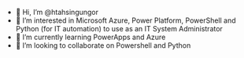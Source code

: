 - 👋 Hi, I’m @htahsingungor
- 👀 I’m interested in Microsoft Azure, Power Platform, PowerShell and Python (for IT automation) to use as an IT System Administrator 
- 🌱 I’m currently learning PowerApps and Azure
- 💞️ I’m looking to collaborate on Powershell and Python

<!---
htahsingungor/htahsingungor is a ✨ special ✨ repository because its `README.md` (this file) appears on your GitHub profile.
You can click the Preview link to take a look at your changes.
--->
